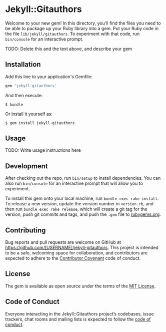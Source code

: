 # Jekyll::Gitauthors

Welcome to your new gem! In this directory, you'll find the files you need to be able to package up your Ruby library into a gem. Put your Ruby code in the file `lib/jekyll/gitauthors`. To experiment with that code, run `bin/console` for an interactive prompt.

TODO: Delete this and the text above, and describe your gem

## Installation

Add this line to your application's Gemfile:

```ruby
gem 'jekyll-gitauthors'
```

And then execute:

    $ bundle

Or install it yourself as:

    $ gem install jekyll-gitauthors

## Usage

TODO: Write usage instructions here

## Development

After checking out the repo, run `bin/setup` to install dependencies. You can also run `bin/console` for an interactive prompt that will allow you to experiment.

To install this gem onto your local machine, run `bundle exec rake install`. To release a new version, update the version number in `version.rb`, and then run `bundle exec rake release`, which will create a git tag for the version, push git commits and tags, and push the `.gem` file to [rubygems.org](https://rubygems.org).

## Contributing

Bug reports and pull requests are welcome on GitHub at https://github.com/[USERNAME]/jekyll-gitauthors. This project is intended to be a safe, welcoming space for collaboration, and contributors are expected to adhere to the [Contributor Covenant](http://contributor-covenant.org) code of conduct.

## License

The gem is available as open source under the terms of the [MIT License](https://opensource.org/licenses/MIT).

## Code of Conduct

Everyone interacting in the Jekyll::Gitauthors project’s codebases, issue trackers, chat rooms and mailing lists is expected to follow the [code of conduct](https://github.com/[USERNAME]/jekyll-gitauthors/blob/master/CODE_OF_CONDUCT.md).
